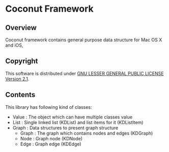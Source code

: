 Coconut Framework
=================

Overview
--------
Coconut framework contains general purpose data structure for Mac OS X and iOS,

Copyright
---------
This software is distributed under [GNU LESSER GENERAL PUBLIC LICENSE Version 2.1](https://www.gnu.org/licenses/lgpl-2.1-standalone.html).

Contents
--------
This library has following kind of classes:
* Value : The object which can have multiple classes value
* List  : Single linked list (KDList) and list items for it (KDListItem)
* Graph : Data structures to present graph structure
	* Graph : The graph which contains nodes and edges (KDGraph)
	* Node : Graph node (KDNode)
	* Edge : Graph edge (KDEdge)

